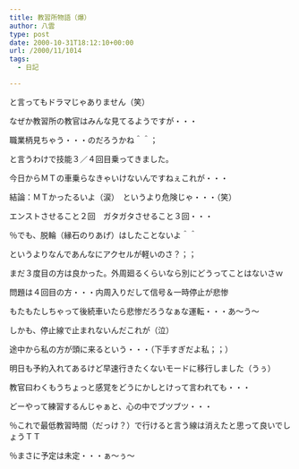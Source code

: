 ```yaml
---
title: 教習所物語（爆）
author: 八雲
type: post
date: 2000-10-31T18:12:10+00:00
url: /2000/11/1014
tags:
  - 日記

---
```

と言ってもドラマじゃありません（笑）
  
なぜか教習所の教官はみんな見てるようですが・・・
  
職業柄見ちゃう・・・のだろうかね＾＾；

と言うわけで技能３／４回目乗ってきました。
  
今日からＭＴの車乗らなきゃいけないんですねぇこれが・・・
  
結論：ＭＴかったるいよ（涙）　というより危険じゃ・・・（笑）
  
エンストさせること２回　ガタガタさせること３回・・・
  
％でも、脱輪（縁石のりあげ）はしたことないよ＾＾
  
というよりなんであんなにアクセルが軽いのさ？；；
  
まだ３度目の方は良かった。外周廻るくらいなら別にどうってことはないさｗ
  
問題は４回目の方・・・内周入りだして信号＆一時停止が悲惨
  
もたもたしちゃって後続車いたら悲惨だろうなぁな運転・・・あ～う～
  
しかも、停止線で止まれないんだこれが（泣）
  
途中から私の方が頭に来るという・・・（下手すぎだよ私；；）
  
明日も予約入れてあるけど早速行きたくないモードに移行しました（うぅ）
  
教官曰わくもうちょっと感覚をどうにかしとけって言われても・・・
  
どーやって練習するんじゃぁと、心の中でブツブツ・・・

％これで最低教習時間（だっけ？）で行けると言う線は消えたと思って良いでしょうＴＴ
  
％まさに予定は未定・・・ぁ～ぅ～
